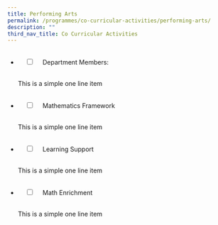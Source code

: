 ```yaml
---
title: Performing Arts
permalink: /programmes/co-curricular-activities/performing-arts/
description: ""
third_nav_title: Co Curricular Activities
---
```

<ul class="jekyllcodex\_accordion">  
  <li>  
    <input type="checkbox" id="accordion1">  
    <label for="accordion1">Department Members:</label>  
    <div>  
      <p>This is a simple one line item</p>  
    </div>  
</li>  
<li>  
    <input type="checkbox" id="accordion2">  
    <label for="accordion2">Mathematics Framework</label>  
    <div>  
      <p>This is a simple one line item</p>  
    </div>  
</li>  
<li>  
    <input type="checkbox" id="accordion3">  
    <label for="accordion3">Learning Support</label>  
    <div>  
      <p>This is a simple one line item</p>  
    </div>  
</li>  
<li>  
    <input type="checkbox" id="accordion4">  
    <label for="accordion4">Math Enrichment</label>  
    <div>  
      <p>This is a simple one line item</p>  
    </div>  
</ul>